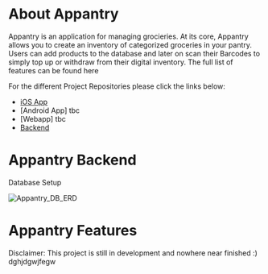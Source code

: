 # About Appantry

Appantry is an application for managing grocieries. At its core, Appantry allows you to create an inventory of categorized groceries in your pantry. 
Users can add products to the database and later on scan their Barcodes to simply top up or withdraw from their digital inventory.
The full list of features can be found here

For the different Project Repositories please click the links below:
* [iOS App](https://github.com/ExplodingSalad/Appantry_SwiftUI)
* [Android App] tbc
* [Webapp] tbc
* [Backend](https://github.com/ExplodingSalad/Appantry_Backend)

# Appantry Backend

Database Setup

![Appantry_DB_ERD](https://user-images.githubusercontent.com/57450839/146036012-55152133-4e3c-4688-8731-6b6354198637.png)


# Appantry Features


Disclaimer: This project is still in development and nowhere near finished :)
dghjdgwjfegw

